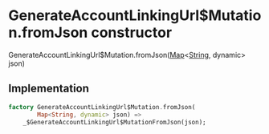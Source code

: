 


# GenerateAccountLinkingUrl$Mutation.fromJson constructor







GenerateAccountLinkingUrl$Mutation.fromJson([Map](https://api.flutter.dev/flutter/dart-core/Map-class.html)&lt;[String](https://api.flutter.dev/flutter/dart-core/String-class.html), dynamic> json)





## Implementation

```dart
factory GenerateAccountLinkingUrl$Mutation.fromJson(
        Map<String, dynamic> json) =>
    _$GenerateAccountLinkingUrl$MutationFromJson(json);
```







